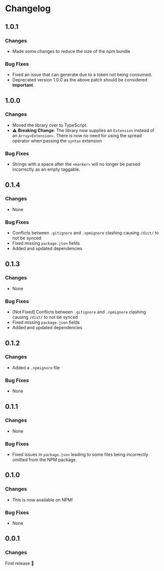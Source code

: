 # Changelog

## 1.0.1
### Changes
- Made some changes to reduce the size of the npm bundle

### Bug Fixes 
- Fixed an issue that can generate due to a token not being consumed.
- Deprecated version 1.0.0 as the above patch should be considered **important**.

## 1.0.0

### Changes

- Moved the library over to TypeScript.
- ⚠️ **Breaking Change**: The library now supplies an `Extension` instead of an `Array<Extension>`. There is now no need for using the spread operator when passing the `syntax` extension

### Bug Fixes

- Strings with a space after the `<marker>` will no longer be parsed incorrectly as an empty taggable.

## 0.1.4

### Changes

- None

### Bug Fixes

- Conflicts between `.gitignore` and `.npmignore` clashing causing `/dist/` to not be synced
- Fixed missing `package.json` fields
- Added and updated dependencies

## 0.1.3

### Changes

- None

### Bug Fixes

- [Not Fixed] Conflicts between `.gitignore` and `.npmignore` clashing causing `/dist/` to not be synced
- Fixed missing `package.json` fields
- Added and updated dependencies

## 0.1.2

### Changes

- Added a `.npmignore` file

### Bug Fixes

- None

## 0.1.1

### Changes

- None

### Bug Fixes

- Fixed issues in `package.json` leading to some files being incorrectly omitted from the NPM package.

## 0.1.0

### Changes

- This is now available on NPM!

### Bug Fixes

- None

## 0.0.1

### Changes

First release 🎉
